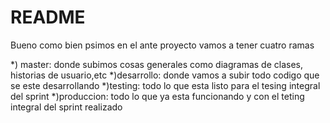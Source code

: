 # README #

Bueno como bien psimos en el ante proyecto vamos a tener cuatro ramas 

*) master: donde subimos cosas generales como diagramas de clases, historias de usuario,etc
*)desarrollo: donde vamos a subir todo codigo que se este desarrollando
*)testing: todo lo que esta listo para el tesing integral del sprint
*)produccion: todo lo que ya esta funcionando y con el teting integral del sprint realizado